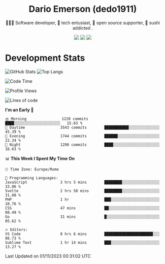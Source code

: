 <div align="center">
  
# Dario Emerson (dedo1911)
👨🏼‍💻 Software developer, 🔧 tech entusiast, 🙌 open source supporter, 🍣 sushi addicted .

[![](https://img.shields.io/badge/-Linkedin-informational?style=for-the-badge&logo=linkedin&logoColor=white&color=2867B2)](http://linkedin.com/in/dedo1911)
[![](https://img.shields.io/badge/-Telegram-informational?style=for-the-badge&logo=telegram&logoColor=white&color=0088cc)](https://t.me/dedo1911)
[![](https://img.shields.io/badge/-Facebook-informational?style=for-the-badge&logo=facebook&logoColor=white&color=3b5998)](https://fb.com/dedo1911)

</div>

# Development Stats

![GitHub Stats](https://github-readme-stats.vercel.app/api?username=dedo1911&hide=&count_private=true&title_color=84cc16&text_color=ffffff&icon_color=84cc16&bg_color=1c1917&hide_border=true&border_radius=0&show_icons=true)
![Top Langs](https://github-readme-stats.vercel.app/api/top-langs/?username=dedo1911&theme=chartreuse-dark&layout=compact)

<!--START_SECTION:waka-->
![Code Time](http://img.shields.io/badge/Code%20Time-1%2C373%20hrs%2054%20mins-blue)

![Profile Views](http://img.shields.io/badge/Profile%20Views-0-blue)

![Lines of code](https://img.shields.io/badge/From%20Hello%20World%20I%27ve%20Written-1.8%20million%20lines%20of%20code-blue)

**I'm an Early 🐤** 

```text
🌞 Morning                1220 commits        ████░░░░░░░░░░░░░░░░░░░░░   15.63 % 
🌆 Daytime                3543 commits        ███████████░░░░░░░░░░░░░░   45.39 % 
🌃 Evening                1744 commits        ██████░░░░░░░░░░░░░░░░░░░   22.34 % 
🌙 Night                  1298 commits        ████░░░░░░░░░░░░░░░░░░░░░   16.63 % 
```


📊 **This Week I Spent My Time On** 

```text
🕑︎ Time Zone: Europe/Rome

💬 Programming Languages: 
JavaScript               3 hrs 5 mins        ████████░░░░░░░░░░░░░░░░░   33.06 % 
Svelte                   2 hrs 58 mins       ████████░░░░░░░░░░░░░░░░░   31.88 % 
PHP                      1 hr                ███░░░░░░░░░░░░░░░░░░░░░░   10.76 % 
CSS                      47 mins             ██░░░░░░░░░░░░░░░░░░░░░░░   08.49 % 
Go                       31 mins             █░░░░░░░░░░░░░░░░░░░░░░░░   05.62 % 

🔥 Editors: 
VS Code                  8 hrs 6 mins        ██████████████████████░░░   86.73 % 
Sublime Text             1 hr 14 mins        ███░░░░░░░░░░░░░░░░░░░░░░   13.27 % 
```


 Last Updated on 01/11/2023 00:31:02 UTC
<!--END_SECTION:waka-->

<!--
**dedo1911/dedo1911** is a ✨ _special_ ✨ repository because its `README.md` (this file) appears on your GitHub profile.

Here are some ideas to get you started:

- 🔭 I’m currently working on ...
- 🌱 I’m currently learning ...
- 👯 I’m looking to collaborate on ...
- 🤔 I’m looking for help with ...
- 💬 Ask me about ...
- 📫 How to reach me: ...
- 😄 Pronouns: ...
- ⚡ Fun fact: ...
-->
